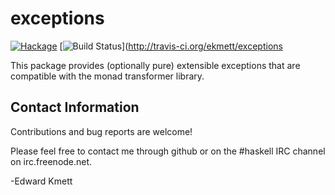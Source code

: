 exceptions
==========

[![Hackage](https://img.shields.io/hackage/v/exceptions.svg)](https://hackage.haskell.org/package/exceptions) [![Build Status](https://secure.travis-ci.org/ekmett/exceptions.png?branch=master)](http://travis-ci.org/ekmett/exceptions

This package provides (optionally pure) extensible exceptions that are compatible with the monad transformer library.

Contact Information
-------------------

Contributions and bug reports are welcome!

Please feel free to contact me through github or on the #haskell IRC channel on irc.freenode.net.

-Edward Kmett
